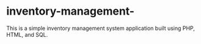 # inventory-management-
This is a simple inventory management system application built using PHP, HTML, and SQL. 
